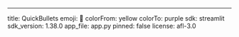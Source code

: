---
title: QuickBullets
emoji: 💬
colorFrom: yellow
colorTo: purple
sdk: streamlit
sdk_version: 1.38.0
app_file: app.py
pinned: false
license: afl-3.0